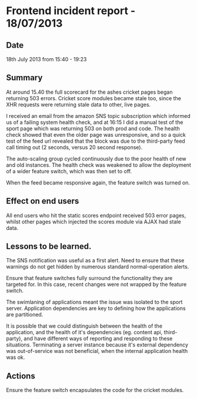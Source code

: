 # Frontend incident report - 18/07/2013

## Date
18th July 2013 from 15:40 - 19:23

## Summary
At around 15.40 the full scorecard for the ashes cricket pages began returning 503 errors. Cricket score modules became stale too, since the XHR requests were returning stale data to other, live pages.

I received an email from the amazon SNS topic subscription which informed us of a failing system health check, and at 16:15 I did a manual test of the sport page which was returning 503 on both prod and code. The health check showed that even the older page was unresponsive, and so a quick test of the feed url revealed that the block was due to the third-party feed call timing out (2 seconds, versus 20 second response).

The auto-scaling group cycled continuously due to the poor health of new and old instances. The health check was weakened to allow the deployment of a wider feature switch, which was then set to off.

When the feed became responsive again, the feature switch was turned on.

## Effect on end users
All end users who hit the static scores endpoint received 503 error pages, whilst other pages which injected the scores module via AJAX had stale data.

## Lessons to be learned.
The SNS notification was useful as a first alert. Need to ensure that these warnings do not get hidden by numerous standard normal-operation alerts.

Ensure that feature switches fully surround the functionality they are targeted for. In this case, recent changes were not wrapped by the feature switch.

The swimlaning of applications meant the issue was isolated to the sport server. Application dependencies are key to defining how the applications are partitioned.

It is possible that we could distinguish between the health of the application, and the health of it's dependencies (eg. content api, third-party), and have different ways of reporting and responding to these situations. Terminating a server instance because it's external dependency was out-of-service was not beneficial, when the internal application health was ok.

## Actions

Ensure the feature switch encapsulates the code for the cricket modules.